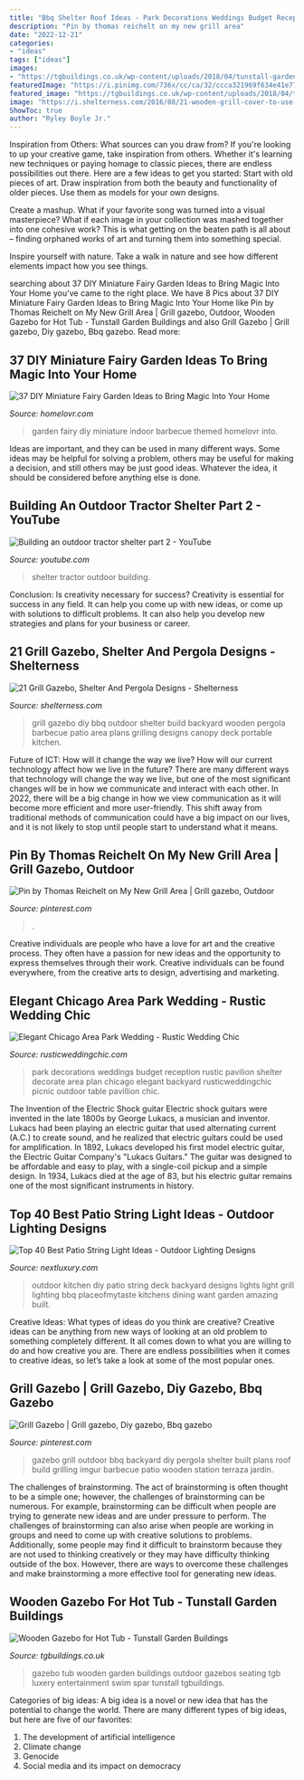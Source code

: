 ```yaml
---
title: "Bbq Shelter Roof Ideas - Park Decorations Weddings Budget Reception Rustic Pavilion Shelter Decorate Area Plan Chicago Elegant Backyard Rusticweddingchic Picnic Outdoor Table Pavillion Chic"
description: "Pin by thomas reichelt on my new grill area"
date: "2022-12-21"
categories:
- "ideas"
tags: ["ideas"]
images:
- "https://tgbuildings.co.uk/wp-content/uploads/2018/04/tunstall-garden-buildings-gazebo-8.jpg"
featuredImage: "https://i.pinimg.com/736x/cc/ca/32/ccca321969f634e41e77dd7568b05d6e--grill-area.jpg"
featured_image: "https://tgbuildings.co.uk/wp-content/uploads/2018/04/tunstall-garden-buildings-gazebo-8.jpg"
image: "https://i.shelterness.com/2016/08/21-wooden-grill-cover-to-use-climbing-plants-on-its-sides.jpg"
ShowToc: true
author: "Ryley Boyle Jr."
---
```



Inspiration from Others: What sources can you draw from?
If you're looking to up your creative game, take inspiration from others. Whether it's learning new techniques or paying homage to classic pieces, there are endless possibilities out there. Here are a few ideas to get you started: 
Start with old pieces of art. Draw inspiration from both the beauty and functionality of older pieces. Use them as models for your own designs. 

Create a mashup. What if your favorite song was turned into a visual masterpiece? What if each image in your collection was mashed together into one cohesive work? This is what getting on the beaten path is all about – finding orphaned works of art and turning them into something special. 

Inspire yourself with nature. Take a walk in nature and see how different elements impact how you see things.

	

		
searching about 37 DIY Miniature Fairy Garden Ideas to Bring Magic Into Your Home you've came to the right place. We have 8 Pics about 37 DIY Miniature Fairy Garden Ideas to Bring Magic Into Your Home like Pin by Thomas Reichelt on My New Grill Area | Grill gazebo, Outdoor, Wooden Gazebo for Hot Tub - Tunstall Garden Buildings and also Grill Gazebo | Grill gazebo, Diy gazebo, Bbq gazebo. Read more:
		
    
## 37 DIY Miniature Fairy Garden Ideas To Bring Magic Into Your Home

<img loading=lazy src="https://www.homelovr.com/wp-content/uploads/2017/06/Barbecue-Themed-Fairy-Garden.jpg" onerror="this.onerror=null;this.src='https://tse3.mm.bing.net/th?id=OIP.RAVjCEbOhNcIrEu6A381RwHaLH&amp;pid=15.1';" alt="37 DIY Miniature Fairy Garden Ideas to Bring Magic Into Your Home">

_Source: homelovr.com_

>garden fairy diy miniature indoor barbecue themed homelovr into. 

	

Ideas are important, and they can be used in many different ways. Some ideas may be helpful for solving a problem, others may be useful for making a decision, and still others may be just good ideas. Whatever the idea, it should be considered before anything else is done.

    
## Building An Outdoor Tractor Shelter Part 2 - YouTube

<img loading=lazy src="https://i.ytimg.com/vi/BP1Np6mLxk4/maxresdefault.jpg" onerror="this.onerror=null;this.src='https://tse2.mm.bing.net/th?id=OIP.Mki292JclSUqIB_dCzAt6gHaEK&amp;pid=15.1';" alt="Building an outdoor tractor shelter part 2 - YouTube">

_Source: youtube.com_

>shelter tractor outdoor building. 

	

Conclusion: Is creativity necessary for success?
Creativity is essential for success in any field. It can help you come up with new ideas, or come up with solutions to difficult problems. It can also help you develop new strategies and plans for your business or career.

    
## 21 Grill Gazebo, Shelter And Pergola Designs - Shelterness

<img loading=lazy src="https://i.shelterness.com/2016/08/21-wooden-grill-cover-to-use-climbing-plants-on-its-sides.jpg" onerror="this.onerror=null;this.src='https://tse3.mm.bing.net/th?id=OIP.xhf0XhVWD2zoYMVGzhSDRAHaMW&amp;pid=15.1';" alt="21 Grill Gazebo, Shelter And Pergola Designs - Shelterness">

_Source: shelterness.com_

>grill gazebo diy bbq outdoor shelter build backyard wooden pergola barbecue patio area plans grilling designs canopy deck portable kitchen. 

	

Future of ICT: How will it change the way we live?
How will our current technology affect how we live in the future? 
There are many different ways that technology will change the way we live, but one of the most significant changes will be in how we communicate and interact with each other. In 2022, there will be a big change in how we view communication as it will become more efficient and more user-friendly. This shift away from traditional methods of communication could have a big impact on our lives, and it is not likely to stop until people start to understand what it means.

    
## Pin By Thomas Reichelt On My New Grill Area | Grill Gazebo, Outdoor

<img loading=lazy src="https://i.pinimg.com/736x/cc/ca/32/ccca321969f634e41e77dd7568b05d6e--grill-area.jpg" onerror="this.onerror=null;this.src='https://tse2.mm.bing.net/th?id=OIP.1oM036GulLuKojXUUtJcAAHaFj&amp;pid=15.1';" alt="Pin by Thomas Reichelt on My New Grill Area | Grill gazebo, Outdoor">

_Source: pinterest.com_

>. 

	

Creative individuals are people who have a love for art and the creative process. They often have a passion for new ideas and the opportunity to express themselves through their work. Creative individuals can be found everywhere, from the creative arts to design, advertising and marketing.

    
## Elegant Chicago Area Park Wedding - Rustic Wedding Chic

<img loading=lazy src="http://rusticweddingchic.com/wp-content/uploads/2015/01/Herron_Sell_Jordan_Weiland_Photography_Reception19_low-590x394.jpg" onerror="this.onerror=null;this.src='https://tse2.mm.bing.net/th?id=OIP.wtRvFoaQf-RGxzM68euPxwHaE8&amp;pid=15.1';" alt="Elegant Chicago Area Park Wedding - Rustic Wedding Chic">

_Source: rusticweddingchic.com_

>park decorations weddings budget reception rustic pavilion shelter decorate area plan chicago elegant backyard rusticweddingchic picnic outdoor table pavillion chic. 

	

The Invention of the Electric Shock guitar
Electric shock guitars were invented in the late 1800s by George Lukacs, a musician and inventor. Lukacs had been playing an electric guitar that used alternating current (A.C.) to create sound, and he realized that electric guitars could be used for amplification. In 1892, Lukacs developed his first model electric guitar, the Electric Guitar Company's "Lukacs Guitars." The guitar was designed to be affordable and easy to play, with a single-coil pickup and a simple design. In 1934, Lukacs died at the age of 83, but his electric guitar remains one of the most significant instruments in history.

    
## Top 40 Best Patio String Light Ideas - Outdoor Lighting Designs

<img loading=lazy src="http://nextluxury.com/wp-content/uploads/backyard-designs-patio-deck-string-lights-with-built-in-bbq-grill.jpg" onerror="this.onerror=null;this.src='https://tse3.mm.bing.net/th?id=OIP.dn5tfz-2w9UBl5qkNdsSyQHaI7&amp;pid=15.1';" alt="Top 40 Best Patio String Light Ideas - Outdoor Lighting Designs">

_Source: nextluxury.com_

>outdoor kitchen diy patio string deck backyard designs lights light grill lighting bbq placeofmytaste kitchens dining want garden amazing built. 

	

Creative Ideas: What types of ideas do you think are creative?
Creative ideas can be anything from new ways of looking at an old problem to something completely different. It all comes down to what you are willing to do and how creative you are. There are endless possibilities when it comes to creative ideas, so let’s take a look at some of the most popular ones.

    
## Grill Gazebo | Grill Gazebo, Diy Gazebo, Bbq Gazebo

<img loading=lazy src="https://i.pinimg.com/736x/96/2b/57/962b57349ccb1f49ad10e05a4ebc77d1--grill-gazebo-a-r.jpg" onerror="this.onerror=null;this.src='https://tse2.mm.bing.net/th?id=OIP.0T3YSZgPKKvRYlSl2T86awHaJ4&amp;pid=15.1';" alt="Grill Gazebo | Grill gazebo, Diy gazebo, Bbq gazebo">

_Source: pinterest.com_

>gazebo grill outdoor bbq backyard diy pergola shelter built plans roof build grilling imgur barbecue patio wooden station terraza jardin. 

	

The challenges of brainstorming.
The act of brainstorming is often thought to be a simple one; however, the challenges of brainstorming can be numerous. For example, brainstorming can be difficult when people are trying to generate new ideas and are under pressure to perform. The challenges of brainstorming can also arise when people are working in groups and need to come up with creative solutions to problems. Additionally, some people may find it difficult to brainstorm because they are not used to thinking creatively or they may have difficulty thinking outside of the box. However, there are ways to overcome these challenges and make brainstorming a more effective tool for generating new ideas.

    
## Wooden Gazebo For Hot Tub - Tunstall Garden Buildings

<img loading=lazy src="https://tgbuildings.co.uk/wp-content/uploads/2018/04/tunstall-garden-buildings-gazebo-8.jpg" onerror="this.onerror=null;this.src='https://tse3.mm.bing.net/th?id=OIP.SIb9RKG0pZ6Zrm3v0OgjYgHaFj&amp;pid=15.1';" alt="Wooden Gazebo for Hot Tub - Tunstall Garden Buildings">

_Source: tgbuildings.co.uk_

>gazebo tub wooden garden buildings outdoor gazebos seating tgb luxery entertainment swim spar tunstall tgbuildings. 

	

Categories of big ideas:
A big idea is a novel or new idea that has the potential to change the world. There are many different types of big ideas, but here are five of our favorites: 
1. The development of artificial intelligence 
2. Climate change 
3. Genocide 
4. Social media and its impact on democracy 

